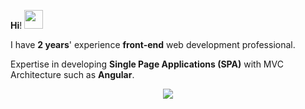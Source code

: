 
 **Hi**! <img src="https://raw.githubusercontent.com/MartinHeinz/MartinHeinz/master/wave.gif" width="30px"> <br>

I have **2 years**' experience **front-end** web development professional.

Expertise in developing **Single Page Applications (SPA)** with MVC Architecture such as **Angular**.


<!---
      <p align="center"> 
         <img align="center" src="https://komarev.com/ghpvc/?username=almas77abolfazl&color=brightgreen" /> <br> 
      </p>
--->

<p align="center"> 
  <img align="center" src="https://github-readme-stats.vercel.app/api?username=almas77abolfazl&show_icons=true&theme=dark" />
</p>





